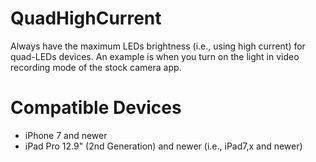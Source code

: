 QuadHighCurrent
=========
Always have the maximum LEDs brightness (i.e., using high current) for quad-LEDs devices. An example is when you turn on the light in video recording mode of the stock camera app.

Compatible Devices
=========

- iPhone 7 and newer
- iPad Pro 12.9" (2nd Generation) and newer (i.e., iPad7,x and newer)